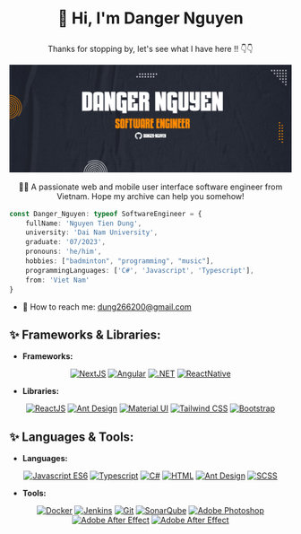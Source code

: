 # <p align="center">👋 Hi, I'm Danger Nguyen </p>

<p align="center">Thanks for stopping by, let's see what I have here !! 👇👇 </p>

<p align="center">
  <img src="./Cover_BG.jpg">
</p>

<p align="center">👨‍💻 A passionate web and mobile user interface software engineer from Vietnam. Hope my archive can help you somehow!</p>

```typescript
const Danger_Nguyen: typeof SoftwareEngineer = {
    fullName: 'Nguyen Tien Dung',
    university: 'Dai Nam University',
    graduate: '07/2023',
    pronouns: 'he/him',
    hobbies: ["badminton", "programming", "music"],
    programmingLanguages: ['C#', 'Javascript', 'Typescript'],
    from: 'Viet Nam'
}
```

- 📧 How to reach me: dung266200@gmail.com

## ✨ Frameworks & Libraries:
  * <b>Frameworks:</b>
<p align="center">
  <a href="https://nextjs.org/" target="_blank"><img src="https://static-00.iconduck.com/assets.00/nextjs-icon-1024x1024-5et230l7.png" width="40" alt="NextJS"></a>
  <a href="https://angular.io/" target="_blank"><img src="https://upload.wikimedia.org/wikipedia/commons/thumb/c/cf/Angular_full_color_logo.svg/2048px-Angular_full_color_logo.svg.png" width="40" alt="Angular"></a>
  <a href="https://learn.microsoft.com/dotnet/welcome" target="_blank"><img src="https://upload.wikimedia.org/wikipedia/commons/thumb/7/7d/Microsoft_.NET_logo.svg/2048px-Microsoft_.NET_logo.svg.png" width="40" alt=".NET"></a>
<!--   <a href="https://react.dev/" target="_blank"><img src="https://cdn4.iconfinder.com/data/icons/logos-3/600/React.js_logo-512.png" width="40" alt="ReactJS"></a> -->
  <a href="https://reactnative.dev/" target="_blank"><img src="https://luminfire.com/wp-content/uploads/2017/12/React_Native_Logo.png" width="200" alt="ReactNative"></a>
</p>

 * <b>Libraries:</b>
<p align="center">
  <a href="https://react.dev/" target="_blank"><img src="https://upload.wikimedia.org/wikipedia/commons/thumb/a/a7/React-icon.svg/2300px-React-icon.svg.png" width="40" alt="ReactJS"></a>
  <a href="https://ant.design/" target="_blank"><img src="https://gw.alipayobjects.com/zos/rmsportal/KDpgvguMpGfqaHPjicRK.svg" width="40" alt="Ant Design"></a>
  <a href="https://mui.com/" target="_blank"><img src="https://static-00.iconduck.com/assets.00/material-ui-icon-2048x1626-on580ia9.png" width="40" alt="Material UI"></a>
  <a href="https://tailwindcss.com/" target="_blank"><img src="https://upload.wikimedia.org/wikipedia/commons/thumb/d/d5/Tailwind_CSS_Logo.svg/1280px-Tailwind_CSS_Logo.svg.png" width="40" alt="Tailwind CSS"></a>
  <a href="https://getbootstrap.com/" target="_blank"><img src="https://seeklogo.com/images/B/bootstrap-5-logo-85A1F11F4F-seeklogo.com.png" width="40" alt="Bootstrap"></a>
</p>

## ✨ Languages & Tools:
 * <b>Languages:</b>
<p align="center">
  <a href="https://www.javascript.com/" target="_blank"><img src="https://upload.wikimedia.org/wikipedia/commons/6/6a/JavaScript-logo.png" width="40" alt="Javascript ES6"></a>
  <a href="https://www.typescriptlang.org/" target="_blank"><img src="https://upload.wikimedia.org/wikipedia/commons/thumb/4/4c/Typescript_logo_2020.svg/2048px-Typescript_logo_2020.svg.png" width="40" alt="Typescript"></a>
  <a href="https://learn.microsoft.com/en-us/dotnet/csharp/" target="_blank"><img src="https://assets-global.website-files.com/6047a9e35e5dc54ac86ddd90/63065002cd563e1cd1cead28_eaadfe64.png" width="40" alt="C#"></a>
  <a href="https://html.com/" target="_blank"><img src="https://cdn.freebiesupply.com/logos/large/2x/html-5-logo-png-transparent.png" width="30" alt="HTML"></a>
  <a href="https://ant.design/" target="_blank"><img src="https://brandslogos.com/wp-content/uploads/images/large/css-logo.png" width="30" alt="Ant Design"></a>
  <a href="https://sass-lang.com/" target="_blank"><img src="https://upload.wikimedia.org/wikipedia/commons/thumb/9/96/Sass_Logo_Color.svg/1280px-Sass_Logo_Color.svg.png" width="30" alt="SCSS"></a>
</p>

 * <b>Tools:</b>
<p align="center">
  <a href="https://www.docker.com/" target="_blank"><img src="https://seeklogo.com/images/D/docker-logo-9FF973197B-seeklogo.com.png" width="40" alt="Docker"></a>
  <a href="https://www.jenkins.io/" target="_blank"><img src="https://upload.wikimedia.org/wikipedia/commons/thumb/e/e9/Jenkins_logo.svg/1200px-Jenkins_logo.svg.png" width="30" alt="Jenkins"></a>
  <a href="https://git-scm.com/" target="_blank"><img src="https://git-scm.com/images/logos/downloads/Git-Icon-1788C.png" width="40" alt="Git"></a>
  <a href="https://www.sonarsource.com/products/sonarqube/" target="_blank"><img src="https://www.svgrepo.com/show/354365/sonarqube.svg" width="50" alt="SonarQube"></a>
  <a href="https://www.adobe.com/vn_vi/products/photoshop.html" target="_blank"><img src="https://seeklogo.com/images/A/adobe-photoshop-logo-7B88D7B5AA-seeklogo.com.png" width="30" alt="Adobe Photoshop"></a>
  <a href="https://www.adobe.com/vn_vi/products/aftereffects.html" target="_blank"><img src="https://upload.wikimedia.org/wikipedia/commons/thumb/c/cb/Adobe_After_Effects_CC_icon.svg/2101px-Adobe_After_Effects_CC_icon.svg.png" width="30" alt="Adobe After Effect"></a>
  <a href="https://www.adobe.com/vn_vi/products/premiere.html" target="_blank"><img src="https://upload.wikimedia.org/wikipedia/commons/thumb/4/40/Adobe_Premiere_Pro_CC_icon.svg/2101px-Adobe_Premiere_Pro_CC_icon.svg.png" width="30" alt="Adobe After Effect"></a>
</p>

<!--
**danger-nguyen/danger-nguyen** is a ✨ _special_ ✨ repository because its `README.md` (this file) appears on your GitHub profile.

Here are some ideas to get you started:

- 🔭 I’m currently working on ...
- 🌱 I’m currently learning ...
- 👯 I’m looking to collaborate on ...
- 🤔 I’m looking for help with ...
- 💬 Ask me about ...
- 📫 How to reach me: ...
- 😄 Pronouns: ...
- ⚡ Fun fact: ...
-->
